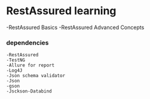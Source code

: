 
# RestAssured learning

-RestAssured Basics
-RestAssured Advanced Concepts

### dependencies
    -RestAssured 
    -TestNG
    -Allure for report
    -Log4J
    -Json schema validator
    -Json
    -gson
    -Jsckson-Databind
